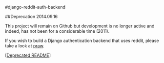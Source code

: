 #django-reddit-auth-backend

##Deprecation 2014.09.16

This project will remain on Github but development is no longer active and
indeed, has not been for a considerable time (2011).

If you wish to build a Django authentication backend that uses reddit, please
take a look at [praw](https://praw.readthedocs.org/en/v2.1.16/).

\[[Deprecated
README](https://github.com/djm/django-reddit-auth-backend/blob/master/README.md)\]
